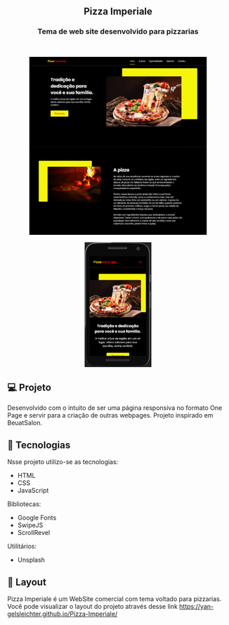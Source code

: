 <h2 align="center">
  Pizza Imperiale
</h2>
<h3 align="center">
  Tema de web site desenvolvido para pizzarias
</h3>

<br>

<p align="center">
  <img alt="website" src="assets/fotos/Page.PNG" width="80%">
</p>
<p align="center">
  <img alt="website" src="assets/fotos/mobile.PNG" width="30%">
</p>



## 💻 Projeto
Desenvolvido com o intuito de ser uma página responsiva no formato One Page e servir para a criação de outras webpages. Projeto inspirado em BeuatSalon.

## :rocket: ​Tecnologias

Nsse projeto utilizo-se as tecnologias:

- HTML
- CSS
- JavaScript

Bibliotecas:

* Google Fonts
* SwipeJS
* ScrollRevel


Utilitários:

* Unsplash

## 🔖 Layout

Pizza Imperiale é um WebSite comercial com tema voltado para pizzarias.
Você pode visualizar o layout do projeto através desse link https://yan-gelsleichter.github.io/Pizza-Imperiale/
